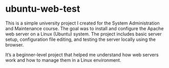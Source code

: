 # ubuntu-web-test
This is a simple university project I created for the System Administration and Maintenance course. The goal was to install and configure the Apache web server on a Linux (Ubuntu) system. The project includes basic server setup, configuration file editing, and testing the server locally using the browser.

It’s a beginner-level project that helped me understand how web servers work and how to manage them in a Linux environment.
